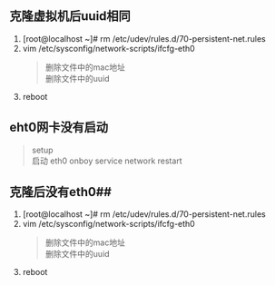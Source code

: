 ## 克隆虚拟机后uuid相同 ##
1. [root@localhost ~]# rm /etc/udev/rules.d/70-persistent-net.rules 
2. vim /etc/sysconfig/network-scripts/ifcfg-eth0    
	> 	删除文件中的mac地址    
	> 	删除文件中的uuid
3. reboot
## eht0网卡没有启动 ##
> setup  
> 启动 eth0   onboy
> service network restart
> 
## 克隆后没有eth0##
1. [root@localhost ~]# rm /etc/udev/rules.d/70-persistent-net.rules 
2. vim /etc/sysconfig/network-scripts/ifcfg-eth0    
	> 	删除文件中的mac地址    
	> 	删除文件中的uuid
3. reboot